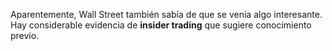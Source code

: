 Aparentemente, Wall Street también sabía de que se venía algo interesante. Hay considerable evidencia de **insider trading** que sugiere conocimiento previo. 